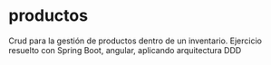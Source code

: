 # productos
Crud para la gestión de productos dentro de un inventario. Ejercicio resuelto con Spring Boot, angular, aplicando arquitectura DDD
